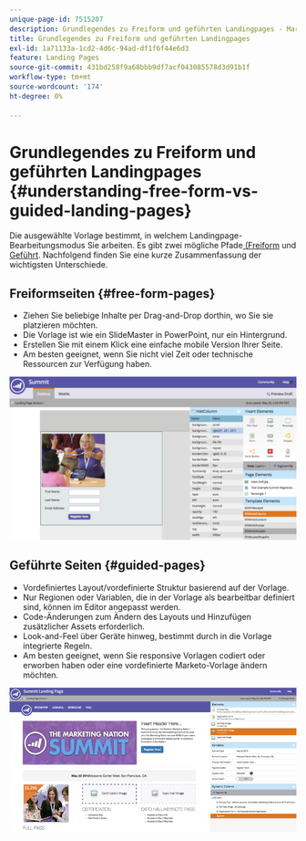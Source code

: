 ```yaml
---
unique-page-id: 7515207
description: Grundlegendes zu Freiform und geführten Landingpages - Marketo-Dokumente - Produktdokumentation
title: Grundlegendes zu Freiform und geführten Landingpages
exl-id: 1a71133a-1cd2-4d6c-94ad-df1f6f44e6d3
feature: Landing Pages
source-git-commit: 431bd258f9a68bbb9df7acf043085578d3d91b1f
workflow-type: tm+mt
source-wordcount: '174'
ht-degree: 0%

---
```


# Grundlegendes zu Freiform und geführten Landingpages {#understanding-free-form-vs-guided-landing-pages}

Die ausgewählte Vorlage bestimmt, in welchem Landingpage-Bearbeitungsmodus Sie arbeiten. Es gibt zwei mögliche Pfade[ (Freiform](/help/marketo/product-docs/demand-generation/landing-pages/free-form-landing-pages/create-a-free-form-landing-page.md) und [Geführt](/help/marketo/product-docs/demand-generation/landing-pages/guided-landing-pages/create-a-guided-landing-page.md). Nachfolgend finden Sie eine kurze Zusammenfassung der wichtigsten Unterschiede.

## Freiformseiten {#free-form-pages}

* Ziehen Sie beliebige Inhalte per Drag-and-Drop dorthin, wo Sie sie platzieren möchten.
* Die Vorlage ist wie ein SlideMaster in PowerPoint, nur ein Hintergrund.
* Erstellen Sie mit einem Klick eine einfache mobile Version Ihrer Seite.
* Am besten geeignet, wenn Sie nicht viel Zeit oder technische Ressourcen zur Verfügung haben.

![](assets/image2015-5-20-17-3a50-3a53.png)

## Geführte Seiten {#guided-pages}

* Vordefiniertes Layout/vordefinierte Struktur basierend auf der Vorlage.
* Nur Regionen oder Variablen, die in der Vorlage als bearbeitbar definiert sind, können im Editor angepasst werden.
* Code-Änderungen zum Ändern des Layouts und Hinzufügen zusätzlicher Assets erforderlich.
* Look-and-Feel über Geräte hinweg, bestimmt durch in die Vorlage integrierte Regeln.
* Am besten geeignet, wenn Sie responsive Vorlagen codiert oder erworben haben oder eine vordefinierte Marketo-Vorlage ändern möchten.

![](assets/two-1.png)
